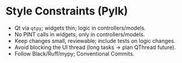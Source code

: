 # Style Constraints (Pylk)

- Qt via `qtpy`; widgets thin; logic in controllers/models.
- No PINT calls in widgets; only in controllers/models.
- Keep changes small, reviewable; include tests on logic changes.
- Avoid blocking the UI thread (long tasks → plan QThread future).
- Follow Black/Ruff/mypy; Conventional Commits.
